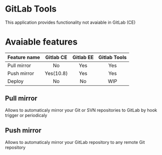# GitLab Tools

This application provides functionality not avaiable in GitLab (CE)

# Avaiable features

|  Feature name |  Gitlab CE  |  Gitlab EE  |  Gitlab Tools  |
|:--------------|:-----------:|:-----------:|:--------------:|
|  Pull mirror  |      No     |     Yes     |       Yes      |
|  Push mirror  |  Yes(10.8)  |     Yes     |       Yes      |
|  Deploy       |      No     |     No      |       WIP      |

## Pull mirror
Allows to automaticaly mirror your Git or SVN repositories to GitLab by hook trigger or periodicaly

## Push mirror
Allows to automaticaly mirror your GitLab repository to any remote Git repository
